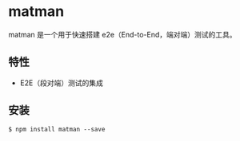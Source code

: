 # matman

matman 是一个用于快速搭建 e2e（End-to-End，端对端）测试的工具。

## 特性

- E2E（段对端）测试的集成

## 安装

```
$ npm install matman --save
```
